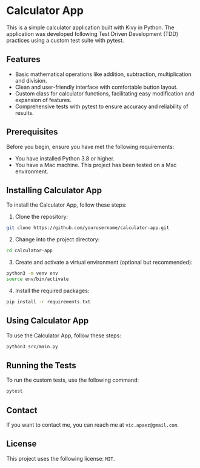 # Calculator App

This is a simple calculator application built with Kivy in Python. The application was developed following Test Driven Development (TDD) practices using a custom test suite with pytest.

## Features

- Basic mathematical operations like addition, subtraction, multiplication and division.
- Clean and user-friendly interface with comfortable button layout.
- Custom class for calculator functions, facilitating easy modification and expansion of features.
- Comprehensive tests with pytest to ensure accuracy and reliability of results.

## Prerequisites

Before you begin, ensure you have met the following requirements:

- You have installed Python 3.8 or higher.
- You have a Mac machine. This project has been tested on a Mac environment.

## Installing Calculator App

To install the Calculator App, follow these steps:

1. Clone the repository:

```bash
git clone https://github.com/yourusername/calculator-app.git
```

2. Change into the project directory:

```bash
cd calculator-app
```

3. Create and activate a virtual environment (optional but recommended):

```bash
python3 -m venv env
source env/bin/activate
```

4. Install the required packages:

```bash
pip install -r requirements.txt
```

## Using Calculator App

To use the Calculator App, follow these steps:

```bash
python3 src/main.py
```

## Running the Tests

To run the custom tests, use the following command:

```bash
pytest
```

## Contact

If you want to contact me, you can reach me at `vic.apaez@gmail.com`.

## License

This project uses the following license: `MIT`.
